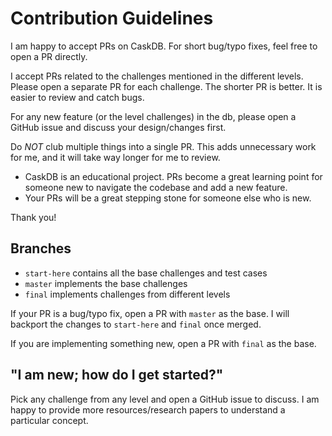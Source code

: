 # Contribution Guidelines

I am happy to accept PRs on CaskDB. For short bug/typo fixes, feel free to open a PR directly.

I accept PRs related to the challenges mentioned in the different levels. Please open a separate PR for each challenge. The shorter PR is better. It is easier to review and catch bugs.

For any new feature (or the level challenges) in the db, please open a GitHub issue and discuss your design/changes first.

Do *NOT* club multiple things into a single PR. This adds unnecessary work for me, and it will take way longer for me to review.

- CaskDB is an educational project. PRs become a great learning point for someone new to navigate the codebase and add a new feature.
- Your PRs will be a great stepping stone for someone else who is new.

Thank you!

## Branches

- `start-here` contains all the base challenges and test cases
- `master` implements the base challenges
- `final` implements challenges from different levels

If your PR is a bug/typo fix, open a PR with `master` as the base. I will backport the changes to `start-here` and `final` once merged.

If you are implementing something new, open a PR with `final` as the base.

## "I am new; how do I get started?"

Pick any challenge from any level and open a GitHub issue to discuss. I am happy to provide more resources/research papers to understand a particular concept.
